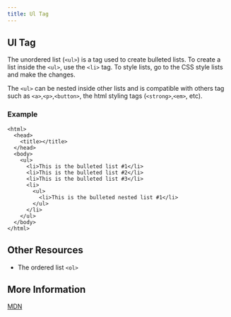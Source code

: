 ```yaml
---
title: Ul Tag
---
```

## Ul Tag

The unordered list (`<ul>`) is a tag used to create bulleted lists. To create a list inside the `<ul>`, use the `<li>` tag. To style lists, go to the CSS style lists and make the changes.

The `<ul>` can be nested inside other lists and is compatible with others tag such as `<a>`,`<p>`,`<button>`, the html styling tags (`<strong>`,`<em>`, etc).

### Example
```
<html>
  <head>
    <title></title>
  </head>
  <body>
    <ul>
      <li>This is the bulleted list #1</li>
      <li>This is the bulleted list #2</li>
      <li>This is the bulleted list #3</li>
      <li>
        <ul>
          <li>This is the bulleted nested list #1</li>
        </ul>
      </li>
    </ul>
  </body>
</html>
```
## Other Resources
- The ordered list `<ol>`

## More Information
[MDN](https://developer.mozilla.org/en-US/docs/Web/HTML/Element/ul)
